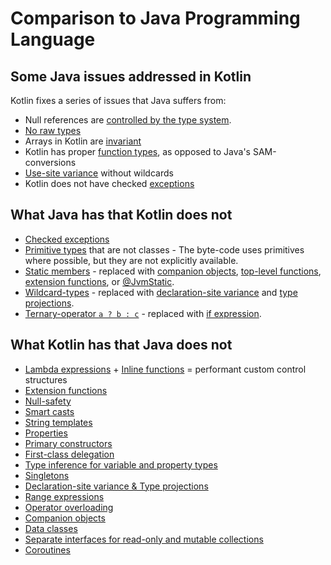 # Comparison to Java Programming Language

## Some Java issues addressed in Kotlin

Kotlin fixes a series of issues that Java suffers from:

* Null references are [controlled by the type system](null-safety.html).
* [No raw types](java-interop.html#java-generics-in-kotlin)
* Arrays in Kotlin are [invariant](basic-types.html#arrays)
* Kotlin has proper [function types](lambdas.html#function-types), as opposed to Java's SAM-conversions
* [Use-site variance](generics.html#use-site-variance-type-projections) without wildcards
* Kotlin does not have checked [exceptions](exceptions.html)

## What Java has that Kotlin does not

* [Checked exceptions](exceptions.html)
* [Primitive types](basic-types.html) that are not classes - The byte-code uses primitives where possible, but they are not explicitly available.
* [Static members](classes.html) - replaced with [companion objects](object-declarations.html#companion-objects), [top-level functions](functions.html), [extension functions](extensions.html#extension-functions), or [@JvmStatic](java-to-kotlin-interop.html#static-methods).
* [Wildcard-types](generics.html) - replaced with [declaration-site variance](generics.html#declaration-site-variance) and [type projections](generics.html#type-projections).
* [Ternary-operator `a ? b : c`](control-flow.html#if-expression) - replaced with [if expression](control-flow.html#if-expression). 

## What Kotlin has that Java does not

* [Lambda expressions](lambdas.html) + [Inline functions](inline-functions.html) = performant custom control structures
* [Extension functions](extensions.html)
* [Null-safety](null-safety.html)
* [Smart casts](typecasts.html)
* [String templates](basic-types.html#strings)
* [Properties](properties.html)
* [Primary constructors](classes.html)
* [First-class delegation](delegation.html)
* [Type inference for variable and property types](basic-types.html)
* [Singletons](object-declarations.html)
* [Declaration-site variance & Type projections](generics.html)
* [Range expressions](ranges.html)
* [Operator overloading](operator-overloading.html)
* [Companion objects](classes.html#companion-objects)
* [Data classes](data-classes.html)
* [Separate interfaces for read-only and mutable collections](collections-overview.html)
* [Coroutines](coroutines.html)
